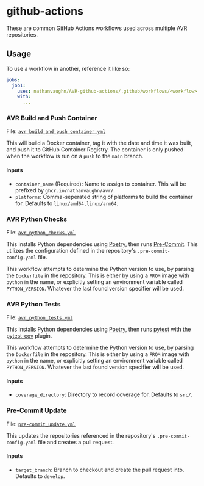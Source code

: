# github-actions

These are common GitHub Actions workflows used across multiple AVR repositories.

## Usage

To use a workflow in another, reference it like so:

```yml
jobs:
  job1:
    uses: nathanvaughn/AVR-github-actions/.github/workflows/<workflow>.yml@main
    with:
      ...
```

### AVR Build and Push Container

File: [`avr_build_and_push_container.yml`](.github/workflows/avr_build_and_push_container.yml)

This will build a Docker container, tag it with the date and time it was built,
and push it to GitHub Container Registry.
The container is only pushed when the workflow is run on a `push` to the `main` branch.

#### Inputs

- `container_name` (Required): Name to assign to container. This will be prefixed by `ghcr.io/nathanvaughn/avr/`.
- `platforms`: Comma-seperated string of platforms to build the container for. Defaults to `linux/amd64,linux/arm64`.

### AVR Python Checks

File: [`avr_python_checks.yml`](.github/workflows/avr_python_checks.yml)

This installs Python dependencies using [Poetry](https://python-poetry.org),
then runs [Pre-Commit](https://pre-commit.com/). This utilizes the configuration
defined in the repository's `.pre-commit-config.yaml` file.

This workflow attempts to determine the Python version to use, by parsing the
`Dockerfile` in the repository. This is either by using a `FROM` image with
`python` in the name, or explicitly setting an environment variable called
`PYTHON_VERSION`. Whatever the last found version specifier will be used.

### AVR Python Tests

File: [`avr_python_tests.yml`](.github/workflows/avr_python_tests.yml)

This installs Python dependencies using [Poetry](https://python-poetry.org),
then runs [pytest](https://docs.pytest.org/) with the
[pytest-cov](https://pytest-cov.readthedocs.io/en/latest/) plugin.

This workflow attempts to determine the Python version to use, by parsing the
`Dockerfile` in the repository. This is either by using a `FROM` image with
`python` in the name, or explicitly setting an environment variable called
`PYTHON_VERSION`. Whatever the last found version specifier will be used.

#### Inputs

- `coverage_directory`: Directory to record coverage for. Defaults to `src/`.


### Pre-Commit Update

File: [`pre-commit_update.yml`](.github/workflows/pre-commit_update.yml)

This updates the repositories referenced in the repository's
`.pre-commit-config.yaml` file and creates a pull request.

#### Inputs

- `target_branch`: Branch to checkout and create the pull request into. Defaults to `develop`.

